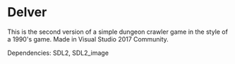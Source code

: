 # Delver
This is the second version of a simple dungeon crawler game in the style of a 1990's game.
Made in Visual Studio 2017 Community.

Dependencies: SDL2, SDL2_image
